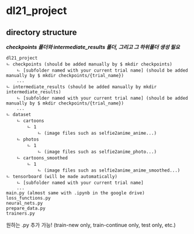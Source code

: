 # dl21_project

## directory structure
***checkpoints 폴더와 intermediate_results 폴더, 그리고 그 하위폴더 생성 필요***
```
dl21_project
ㄴ checkpoints (should be added manually by $ mkdir checkpoints)
    ㄴ [subfolder named with your current trial name] (should be added manually by $ mkdir checkpoints/{trial_name})
    ...
ㄴ intermediate_results (should be added manually by mkdir intermediate_results)
    ㄴ [subfolder named with your current trial name] (should be added manually by $ mkdir checkpoints/{trial_name})
    ...
ㄴ dataset
    ㄴ cartoons
        ㄴ 1
            ㄴ (image files such as selfie2anime_anime...)
    ㄴ photos
        ㄴ 1
            ㄴ (image files such as selfie2anime_photo...)
    ㄴ cartoons_smoothed
        ㄴ 1
            ㄴ (image files such as selfie2anime_anime_smoothed...)
ㄴ tensorboard (will be made automatically)
    ㄴ [subfolder named with your current trial name]
    ...
main.py (almost same with .ipynb in the google drive)
loss_functions.py
neural_nets.py
prepare_data.py
trainers.py
```
원하는 .py 추가 가능! (train-new only, train-continue only, test only, etc.)
